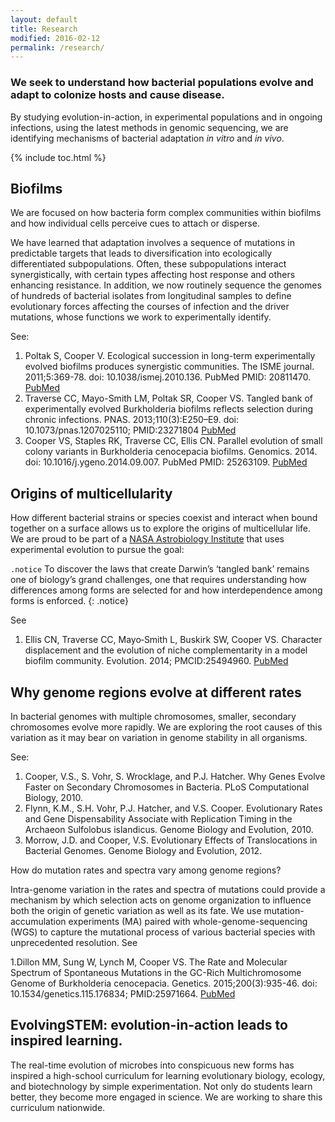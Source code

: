```yaml
---
layout: default
title: Research
modified: 2016-02-12
permalink: /research/
---
```

### We seek to understand how bacterial populations evolve and adapt to colonize hosts and cause disease.
By studying evolution-in-action, in experimental populations and in ongoing infections, using the latest methods in genomic sequencing, we are identifying mechanisms of bacterial adaptation *in vitro* and *in vivo*. 

{% include toc.html %}

## Biofilms
We are focused on how bacteria form complex communities within biofilms and how individual cells perceive cues to attach or disperse.

We have learned that adaptation involves a sequence of mutations in predictable targets that leads to diversification into ecologically differentiated subpopulations. Often, these subpopulations interact synergistically, with certain types affecting host response and others enhancing resistance. In addition, we now routinely sequence the genomes of hundreds of bacterial isolates from longitudinal samples to define evolutionary forces affecting the courses of infection and the driver mutations, whose functions we work to experimentally identify.

See:

1. Poltak S, Cooper V. Ecological succession in long-term experimentally evolved biofilms produces synergistic communities. The ISME journal. 2011;5:369-78. doi: 10.1038/ismej.2010.136. PubMed PMID: 20811470. [PubMed](http://www.ncbi.nlm.nih.gov/pubmed/20811470)
2. Traverse CC, Mayo-Smith LM, Poltak SR, Cooper VS. Tangled bank of experimentally evolved Burkholderia biofilms reflects selection during chronic infections. PNAS. 2013;110(3):E250–E9. doi: 10.1073/pnas.1207025110;  PMID:23271804 [PubMed](http://www.ncbi.nlm.nih.gov/pubmed/23271804)
3. Cooper VS, Staples RK, Traverse CC, Ellis CN. Parallel evolution of small colony variants in Burkholderia cenocepacia biofilms. Genomics. 2014. doi: 10.1016/j.ygeno.2014.09.007. PubMed PMID: 25263109. [PubMed](http://www.ncbi.nlm.nih.gov/pubmed/25263109)

## Origins of multicellularity
How different bacterial strains or species coexist and interact when bound together on a surface allows us to explore the origins of multicellular life. We are proud to be part of a [NASA Astrobiology Institute](https://astrobiology.nasa.gov/nai/teams/can-7/umt/) that uses experimental evolution to pursue the goal: 

`.notice` To discover the laws that create Darwin’s ‘tangled bank’ remains one of biology’s grand challenges, one that requires understanding how differences among forms are selected for and how interdependence among forms is enforced.
{: .notice}

See

1. Ellis CN, Traverse CC, Mayo‐Smith L, Buskirk SW, Cooper VS. Character displacement and the evolution of niche complementarity in a model biofilm community. Evolution. 2014;  PMCID:25494960. [PubMed](http://www.ncbi.nlm.nih.gov/pubmed/25494960)

## Why genome regions evolve at different rates
In bacterial genomes with multiple chromosomes, smaller, secondary chromosomes evolve more rapidly. We are exploring the root causes of this variation as it may bear on variation in genome stability in all organisms. 

See:

1. Cooper, V.S., S. Vohr, S. Wrocklage, and P.J. Hatcher. Why Genes Evolve Faster on Secondary Chromosomes in Bacteria. PLoS Computational Biology, 2010.
2. Flynn, K.M., S.H. Vohr, P.J. Hatcher, and V.S. Cooper. Evolutionary Rates and Gene Dispensability Associate with Replication Timing in the Archaeon Sulfolobus islandicus. Genome Biology and Evolution, 2010.
3. Morrow, J.D. and Cooper, V.S. Evolutionary Effects of Translocations in Bacterial Genomes. Genome Biology and Evolution, 2012.

How do mutation rates and spectra vary among genome regions?

Intra-genome variation in the rates and spectra of mutations could provide a mechanism by which selection acts on genome organization to influence both the origin of genetic variation as well as its fate.  We use mutation-accumulation experiments (MA) paired with whole-genome-sequencing (WGS) to capture the mutational process of various bacterial species with unprecedented resolution. 
See

1.Dillon MM, Sung W, Lynch M, Cooper VS. The Rate and Molecular Spectrum of Spontaneous Mutations in the GC-Rich Multichromosome Genome of Burkholderia cenocepacia. Genetics. 2015;200(3):935-46. doi: 10.1534/genetics.115.176834;  PMID:25971664. [PubMed](http://www.ncbi.nlm.nih.gov/pubmed/25971664)


## EvolvingSTEM: evolution-in-action leads to inspired learning.
The real-time evolution of microbes into conspicuous new forms has inspired a high-school curriculum for learning evolutionary biology, ecology, and biotechnology by simple experimentation. Not only do students learn better, they become more engaged in science. We are working to share this curriculum nationwide.
